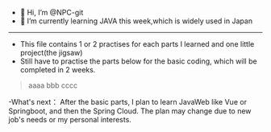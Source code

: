 - 👋 Hi, I’m @NPC-git
- 🌱 I’m currently learning JAVA this week,which is widely used in Japan
- -----------------------------------------------------------------------------------------------
  
- This file contains 1 or 2 practises for each parts I learned and one little project(the jigsaw) 
- Still have to practise the parts below for the basic coding,
  which will be completed in 2 weeks.
>aaaa
>bbb
>cccc

-What's next：
After the basic parts, I plan to learn JavaWeb like Vue or Springboot, and then the Spring Cloud.
The plan may change due to new job's needs or my personal interests.




